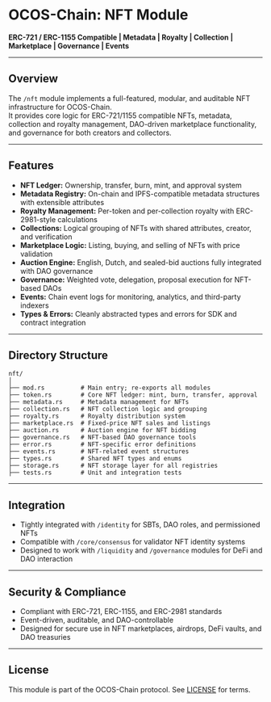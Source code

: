 # OCOS-Chain: NFT Module

**ERC-721 / ERC-1155 Compatible | Metadata | Royalty | Collection | Marketplace | Governance | Events**

---

## Overview

The `/nft` module implements a full-featured, modular, and auditable NFT infrastructure for OCOS-Chain.  
It provides core logic for ERC-721/1155 compatible NFTs, metadata, collection and royalty management, DAO-driven marketplace functionality, and governance for both creators and collectors.

---

## Features

- **NFT Ledger:** Ownership, transfer, burn, mint, and approval system
- **Metadata Registry:** On-chain and IPFS-compatible metadata structures with extensible attributes
- **Royalty Management:** Per-token and per-collection royalty with ERC-2981-style calculations
- **Collections:** Logical grouping of NFTs with shared attributes, creator, and verification
- **Marketplace Logic:** Listing, buying, and selling of NFTs with price validation
- **Auction Engine:** English, Dutch, and sealed-bid auctions fully integrated with DAO governance
- **Governance:** Weighted vote, delegation, proposal execution for NFT-based DAOs
- **Events:** Chain event logs for monitoring, analytics, and third-party indexers
- **Types & Errors:** Cleanly abstracted types and errors for SDK and contract integration

---

## Directory Structure

```
nft/
│
├── mod.rs          # Main entry; re-exports all modules
├── token.rs        # Core NFT ledger: mint, burn, transfer, approval
├── metadata.rs     # Metadata management for NFTs
├── collection.rs   # NFT collection logic and grouping
├── royalty.rs      # Royalty distribution system
├── marketplace.rs  # Fixed-price NFT sales and listings
├── auction.rs      # Auction engine for NFT bidding
├── governance.rs   # NFT-based DAO governance tools
├── error.rs        # NFT-specific error definitions
├── events.rs       # NFT-related event structures
├── types.rs        # Shared NFT types and enums
├── storage.rs      # NFT storage layer for all registries
├── tests.rs        # Unit and integration tests
```

---

## Integration

- Tightly integrated with `/identity` for SBTs, DAO roles, and permissioned NFTs  
- Compatible with `/core/consensus` for validator NFT identity systems  
- Designed to work with `/liquidity` and `/governance` modules for DeFi and DAO interaction

---

## Security & Compliance

- Compliant with ERC-721, ERC-1155, and ERC-2981 standards  
- Event-driven, auditable, and DAO-controllable  
- Designed for secure use in NFT marketplaces, airdrops, DeFi vaults, and DAO treasuries

---

## License

This module is part of the OCOS-Chain protocol. See [LICENSE](../../LICENSE) for terms.
